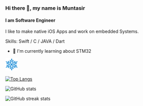 ### Hi there 👋, my name is Muntasir
#### I am Software Engineer

I like to make native iOS Apps and work on embedded Systems.

Skills: Swift / C / JAVA / Dart

- 🌱 I'm currently learning about STM32
 

<a href='https://archiveprogram.github.com/'><img src='https://raw.githubusercontent.com/acervenky/animated-github-badges/master/assets/acbadge.gif' width='40' height='40'></a> 


[![Top Langs](https://github-readme-stats.vercel.app/api/top-langs/?username=muntasir14)](https://github.com/anuraghazra/github-readme-stats)

![GitHub stats](https://github-readme-stats.vercel.app/api?username=muntasir14&show_icons=true&count_private=true)   

![GitHub streak stats](https://streak-stats.demolab.com/?user=muntasir14)  


